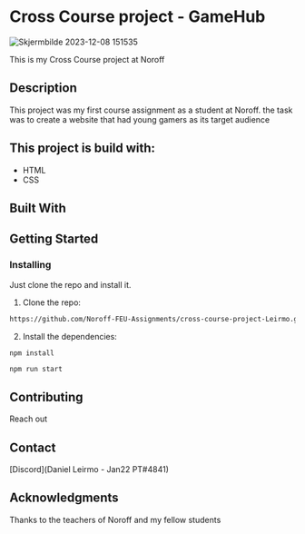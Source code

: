 # Cross Course project - GameHub 

![Skjermbilde 2023-12-08 151535](https://github.com/Noroff-FEU-Assignments/cross-course-project-Leirmo/assets/103224025/767b3a33-f70d-425b-9331-7f9050af345c)

This is my Cross Course project at Noroff


## Description

This project was my first course assignment as a student at Noroff. the task was to create a website that had young gamers as its target audience

## This project is build with:

- HTML
- CSS

## Built With


## Getting Started

### Installing

Just clone the repo and install it.

1. Clone the repo:

```bash
https://github.com/Noroff-FEU-Assignments/cross-course-project-Leirmo.git
```

2. Install the dependencies:

```
npm install
```

```bash
npm run start
```

## Contributing
Reach out

## Contact

[Discord](Daniel Leirmo - Jan22 PT#4841)

## Acknowledgments

Thanks to the teachers of Noroff and my fellow students
